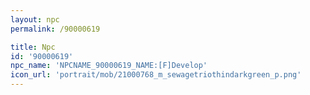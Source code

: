 ```yaml
---
layout: npc
permalink: /90000619

title: Npc
id: '90000619'
npc_name: 'NPCNAME_90000619_NAME:[F]Develop'
icon_url: 'portrait/mob/21000768_m_sewagetriothindarkgreen_p.png'
---
```

